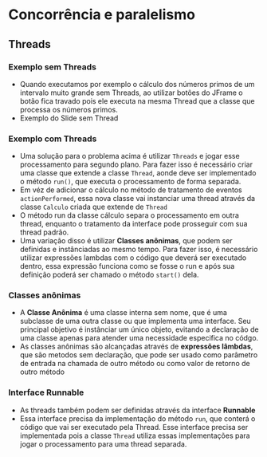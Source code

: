 # Concorrência e paralelismo

## Threads

### Exemplo sem Threads

- Quando executamos por exemplo o cálculo dos números primos de um intervalo muito grande sem Threads, ao utilizar botões do JFrame o botão fica travado pois ele executa na mesma Thread que a classe que processa os números primos.
- Exemplo do Slide sem Thread


### Exemplo com Threads

- Uma solução para o problema acima é utilizar `Threads` e jogar esse processamento para segundo plano. Para fazer isso é necessário criar uma classe que extende a classe `Thread`, aonde deve ser implementado o método `run()`, que executa o processamento de forma separada.
- Em véz de adicionar o cálculo no método de tratamento de eventos `actionPerformed`, essa nova classe vai instanciar uma thread através da classe `Calculo` criada que extende de `Thread`
- O método run da classe cálculo separa o processamento em outra thread, enquanto o tratamento da interface pode prosseguir com sua thread padrão.
- Uma variação disso é utilizar **Classes anônimas**, que podem ser definidas e instânciadas ao mesmo tempo. Para fazer isso, é necessário utilizar expressões lambdas com o código que deverá ser executado dentro, essa expressão funciona como se fosse o run e após sua definição poderá ser chamado o método `start()` dela.

### Classes anônimas

- A **Classe Anônima** é uma classe interna sem nome, que é uma subclasse de uma outra classe ou que implementa uma interface. Seu principal objetivo é instânciar um único objeto, evitando a declaração de uma classe apenas para atender uma necessidade especifica no códgo.
- As classes anônimas são alcançadas através de **expressões lâmbdas**, que são metodos sem declaração, que pode ser usado como parâmetro de entrada na chamada de outro método ou como valor de retorno de outro método

### Interface Runnable

- As threads também podem ser definidas através da interface **Runnable**
- Essa interface precisa da implementação do método `run`, que conterá o código que vai ser executado pela Thread. Esse interface precisa ser implementada pois a classe `Thread` utiliza essas implementações para jogar o processamento para uma thread separada.